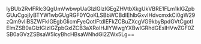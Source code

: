 IyBUb2RvIFRlc3QgUmVwbwpUaGlzIGlzIGEgZHVtbXkgUkVBRE1FLm1kIGZpbGUuCgojIyBTYW1wbGUgRGF0YQoKLSBbWCBdIEhlbGxvIHdvcmxkCi0gW29zQm9vIiBSZWFkIGEgbGlicmFyeQotIFtdIEFkZCBuZXcgVG9kbyBpdGVtCgotIElmZSB0aGlzIGlzIGZpbGxlZCB3aXRoIHJlYWwgYXBwIGRhdGEsIHVwZGF0ZSB0aGVzZSBsaW5lcyBhcHBsaWNhdGl2ZWx5Lg==
